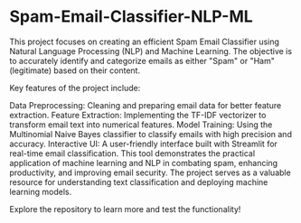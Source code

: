 # Spam-Email-Classifier-NLP-ML

This project focuses on creating an efficient Spam Email Classifier using Natural Language Processing (NLP) and Machine Learning. The objective is to accurately identify and categorize emails as either "Spam" or "Ham" (legitimate) based on their content.

Key features of the project include:

Data Preprocessing: Cleaning and preparing email data for better feature extraction.
Feature Extraction: Implementing the TF-IDF vectorizer to transform email text into numerical features.
Model Training: Using the Multinomial Naive Bayes classifier to classify emails with high precision and accuracy.
Interactive UI: A user-friendly interface built with Streamlit for real-time email classification.
This tool demonstrates the practical application of machine learning and NLP in combating spam, enhancing productivity, and improving email security. The project serves as a valuable resource for understanding text classification and deploying machine learning models.

Explore the repository to learn more and test the functionality!
